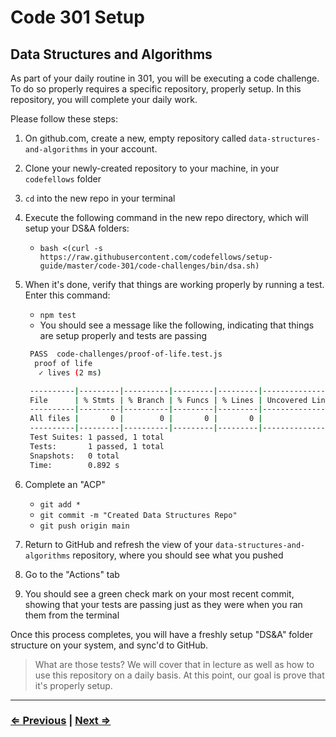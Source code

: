 # Code 301 Setup

## Data Structures and Algorithms

As part of your daily routine in 301, you will be executing a code challenge. To do so properly requires a specific repository, properly setup. In this repository, you will complete your daily work.

Please follow these steps:

1. On github.com, create a new, empty repository called `data-structures-and-algorithms` in your account.
1. Clone your newly-created repository to your machine, in your `codefellows` folder
1. `cd` into the new repo in your terminal
1. Execute the following command in the new repo directory, which will setup your DS&A folders:
   - `bash <(curl -s https://raw.githubusercontent.com/codefellows/setup-guide/master/code-301/code-challenges/bin/dsa.sh)`
1. When it's done, verify that things are working properly by running a test. Enter this command:
   - `npm test`
   - You should see a message like the following, indicating that things are setup properly and tests are passing

   ```bash
    PASS  code-challenges/proof-of-life.test.js
     proof of life
      ✓ lives (2 ms)

    ----------|---------|----------|---------|---------|-------------------
    File      | % Stmts | % Branch | % Funcs | % Lines | Uncovered Line #s
    ----------|---------|----------|---------|---------|-------------------
    All files |       0 |        0 |       0 |       0 |
    ----------|---------|----------|---------|---------|-------------------
    Test Suites: 1 passed, 1 total
    Tests:       1 passed, 1 total
    Snapshots:   0 total
    Time:        0.892 s
   ```

1. Complete an "ACP"
   - `git add *`
   - `git commit -m "Created Data Structures Repo"`
   - `git push origin main`
1. Return to GitHub and refresh the view of your `data-structures-and-algorithms` repository, where you should see what you pushed
1. Go to the "Actions" tab
1. You should see a green check mark on your most recent commit, showing that your tests are passing just as they were when you ran them from the terminal

Once this process completes, you will have a freshly setup "DS&A" folder structure on your system, and sync'd to GitHub.

> What are those tests? We will cover that in lecture as well as how to use this repository on a daily basis. At this point, our goal is prove that it's properly setup.

---

### [⇐ Previous](./2-database) | [Next ⇒](./4-eslint-config)
